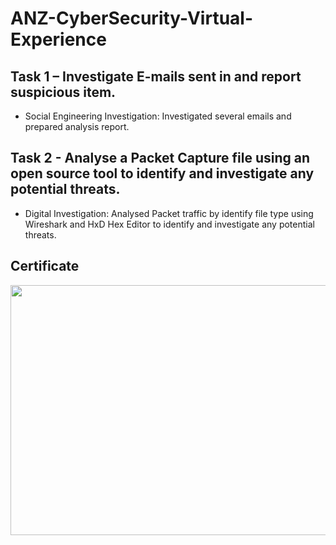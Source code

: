 # ANZ-CyberSecurity-Virtual-Experience

## Task 1 – Investigate E-mails sent in and report suspicious item. 
- Social Engineering Investigation: Investigated several emails and prepared analysis report.

## Task 2 - Analyse a Packet Capture file using an open source tool to identify and investigate any potential threats.
- Digital Investigation: Analysed Packet traffic by identify file type using Wireshark and HxD Hex Editor to identify and investigate any potential threats.



Certificate
-----------


  <img src = "https://github.com/AthiraBR/PortfolioProjects/assets/87892369/b5a632b9-675c-4e7b-b9e3-6b3a2f551888" width ="550" height = "400">
